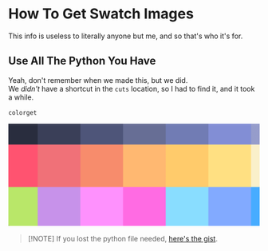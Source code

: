 # How To Get Swatch Images

This info is useless to literally anyone but me, and so that's who it's for.

## Use All The Python You Have

Yeah, don't remember when we made this, but we did.  
We _didn't_ have a shortcut in the `cuts` location, so I had to find it, and it took a while.

```cmd
colorget
```


![cgg]

> [!NOTE] If you lost the python file needed, [here's the gist](https://gist.github.com/iiviigames/20fde61b371ccf56833dd985a3d4a082).

[#]: <IMAGES>

[cgg]: <./../img/usingcolorget.gif> "A demonstration of it's use."